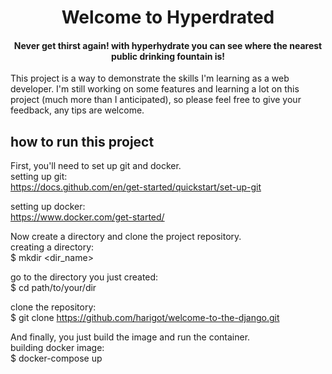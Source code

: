 <div align="center">
  <h1> Welcome to Hyperdrated  </h1>
  <h4> Never get thirst again! with hyperhydrate you can see where the nearest public drinking fountain is! </h4>
</div>

This project is a way to demonstrate the skills I'm learning as a web developer. I'm still working on some features and learning a lot on this project (much more than I anticipated), so please feel free to give your feedback, any tips are welcome.
##
## how to run this project
First, you'll need to set up git and docker.<br>
  setting up git:<br>
    https://docs.github.com/en/get-started/quickstart/set-up-git
    
  setting up docker:<br>
    https://www.docker.com/get-started/

Now create a directory and clone the project repository.<br>
  creating a directory:<br>
    $ mkdir <dir_name><br>

  go to the directory you just created:<br>
    $ cd path/to/your/dir<br>
  
  clone the repository:<br>
    $ git clone https://github.com/harigot/welcome-to-the-django.git<br>

And finally, you just build the image and run the container.<br>
  building docker image:<br>
    $ docker-compose up
